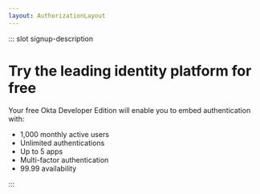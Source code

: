 ```yaml
---
layout: AuthorizationLayout
---
```


::: slot signup-description
 # Try the leading identity platform for free

Your free Okta Developer Edition will enable you to embed authentication with:
  - 1,000 monthly active users
  - Unlimited authentications
  - Up to 5 apps
  - Multi-factor authentication
  - 99.99 availability

:::

<SignUp />

